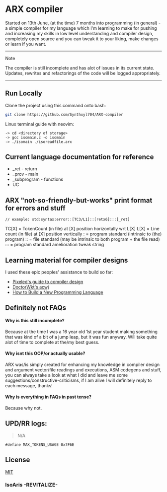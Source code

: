 # ARX compiler
Started on 13th June, (at the time) 7 months into programming (in general) - a simple compiler for my language which I'm learning to make for pushing and increasing my skills in low level understanding and compiler design, completely open source and you can tweak it to your liking, make changes or learn if you want.

<hr>

> [!NOTE]
> The compiler is still incomplete and has alot of issues in its current state. <br>
> Updates, rewrites and refactorings of the code will be logged appropriately.

<hr>

## Run Locally

Clone the project using this command onto bash:
```bash
git clone https://github.com/Synthxyl704/ARX-compiler
```

Linux terminal guide with neovim:
```
-> cd <directory of storage>
-> gcc isomain.c -o isomain
-> ./isomain ./isoreadfile.arx 
```

## Current language documentation for reference

- _ret - return
- _prov - main
- _subprogram - functions
- UC

## ARX "not-so-friendly-but-works" print format for errors and stuff
```
// example: std:syntax:error::[TC3/L1]::[retx6]:::[_ret]
```
TC[X] = TokenCount (in file) at [X] position horizontally wrt L[X]
L[X]  = Line count (in file) at [X] position vertically
: = program standard (intrinsic to (the) program)
:: = file standard (may be intrinsic to both program + the file read)
::: = program standard amelioration tweak string


## Learning material for compiler designs

I used these epic peoples' assistance to build so far:
 - [Pixeled's guide to compiler design](https://www.youtube.com/playlist?list=PLUDlas_Zy_qC7c5tCgTMYq2idyyT241qs)
 - [DoctorWkt's acwj](https://github.com/DoctorWkt/acwj/blob/master/01_Scanner/Readme.md)
 - [How to Build a New Programming Language](https://pgrandinetti.github.io/compilers/page/how-to-build-a-new-programming-language/#:~:text=Yes.,to%20you%20the%20machine%20code)


## Definitely not FAQs

#### Why is this still incomplete?

Because at the time I was a 16 year old 1st year student making something that was kind of a bit of a jump leap, but it was fun anyway. Will take quite alot of time to complete at the/my best guess.

#### Why isnt this OOP/or actually usable?

ARX was/is simply created for enhancing my knowledge in compiler design and argument vector/file readings and executions, ASM codegens and stuff, you can always take a look at what I did and leave me some suggestions/constructive-criticisms, if I am alive I will definitely reply to each message, thanks!

#### Why is everything in FAQs in past tense?

Because why not.

## UPD/RR logs:

> N/A

```
#define MAX_TOKENS_USAGE 0x7F6E
```
## License

[MIT](https://choosealicense.com/licenses/mit/)

<h3>IsoAris -REVITALIZE-</h3>
